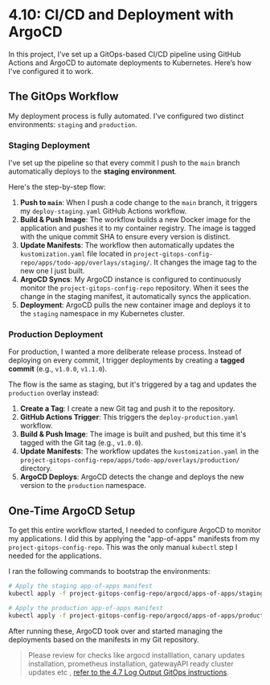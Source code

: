 # 4.10: CI/CD and Deployment with ArgoCD

In this project, I've set up a GitOps-based CI/CD pipeline using GitHub Actions and ArgoCD to automate deployments to Kubernetes. Here’s how I've configured it to work.

## The GitOps Workflow

My deployment process is fully automated. I've configured two distinct environments: `staging` and `production`.

### Staging Deployment

I've set up the pipeline so that every commit I push to the `main` branch automatically deploys to the **staging environment**.

Here's the step-by-step flow:

1.  **Push to `main`**: When I push a code change to the `main` branch, it triggers my `deploy-staging.yaml` GitHub Actions workflow.
2.  **Build & Push Image**: The workflow builds a new Docker image for the application and pushes it to my container registry. The image is tagged with the unique commit SHA to ensure every version is distinct.
3.  **Update Manifests**: The workflow then automatically updates the `kustomization.yaml` file located in `project-gitops-config-repo/apps/todo-app/overlays/staging/`. It changes the image tag to the new one I just built.
4.  **ArgoCD Syncs**: My ArgoCD instance is configured to continuously monitor the `project-gitops-config-repo` repository. When it sees the change in the staging manifest, it automatically syncs the application.
5.  **Deployment**: ArgoCD pulls the new container image and deploys it to the `staging` namespace in my Kubernetes cluster.

### Production Deployment

For production, I wanted a more deliberate release process. Instead of deploying on every commit, I trigger deployments by creating a **tagged commit** (e.g., `v1.0.0`, `v1.1.0`).

The flow is the same as staging, but it's triggered by a tag and updates the `production` overlay instead:

1.  **Create a Tag**: I create a new Git tag and push it to the repository.
2.  **GitHub Actions Trigger**: This triggers the `deploy-production.yaml` workflow.
3.  **Build & Push Image**: The image is built and pushed, but this time it's tagged with the Git tag (e.g., `v1.0.0`).
4.  **Update Manifests**: The workflow updates the `kustomization.yaml` in the `project-gitops-config-repo/apps/todo-app/overlays/production/` directory.
5.  **ArgoCD Deploys**: ArgoCD detects the change and deploys the new version to the `production` namespace.

## One-Time ArgoCD Setup

To get this entire workflow started, I needed to configure ArgoCD to monitor my applications. I did this by applying the "app-of-apps" manifests from my `project-gitops-config-repo`. This was the only manual `kubectl` step I needed for the applications.

I ran the following commands to bootstrap the environments:

```bash
# Apply the staging app-of-apps manifest
kubectl apply -f project-gitops-config-repo/argocd/apps-of-apps/staging.yaml

# Apply the production app-of-apps manifest
kubectl apply -f project-gitops-config-repo/argocd/apps-of-apps/production.yaml
```

After running these, ArgoCD took over and started managing the deployments based on the manifests in my Git repository.

> Please review for checks like argocd installlation, canary updates installation, prometheus installation, gatewayAPI ready cluster updates etc , [refer to the 4.7 Log Output GitOps instructions](https://github.com/TheGrinderAC/devops-with-kubernetes/blob/4.8/log_output/readme.md).
